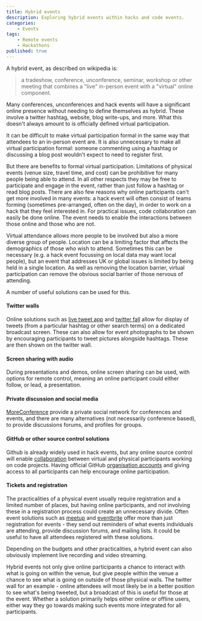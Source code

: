 ```yaml
---
title: Hybrid events
description: Exploring hybrid events within hacks and code events.
categories:
    - Events
tags:
    - Remote events
    - Hackathons
published: true
---
```


A hybrid event, as described on wikipedia is:

> a tradeshow, conference, unconference, seminar, workshop or other meeting that combines a "live" in-person event with a "virtual" online component.

Many conferences, unconferences and hack events will have a significant online presence without needing to define themselves as hybrid. These involve a twitter hashtag, website, blog write-ups, and more. What this doesn't always amount to is officially defined virtual participation.

It can be difficult to make virtual participation formal in the same way that attendees to an in-person event are. It is also unnecessary to make all virtual participation formal: someone commenting using a hashtag or discussing a blog post wouldn't expect to need to register first.

But there are benefits to formal virtual participation. Limitations of physical events (venue size, travel time, and cost) can be prohibitive for many people being able to attend. In all other respects they may be free to participate and engage in the event, rather than just follow a hashtag or read blog posts. There are also few reasons why online participants can't get more involved in many events: a hack event will often consist of teams forming (sometimes pre-arranged, often on the day), in order to work on a hack that they feel interested in. For practical issues, code collaboration can easily be done online. The event needs to enable the interactions between those online and those who are not.

Virtual attendance allows more people to be involved but also a more diverse group of people. Location can be a limiting factor that affects the demographics of those who wish to attend. Sometimes this can be necessary (e.g. a hack event focussing on local data may want local people), but an event that addresses UK or global issues is limited by being held in a single location. As well as removing the location barrier, virtual participation can remove the obvious social barrier of those nervous of attending.

A number of useful solutions can be used for this.

#### Twitter walls

Online solutions such as [live tweet app](https://www.livetweetapp.com/en/) and [twitter fall](http://www.twitterfall.com/) allow for display of tweets (from a particular hashtag or other search terms) on a dedicated broadcast screen. These can also allow for event photographs to be shown by encouraging participants to tweet pictures alongside hashtags.  These are then shown on the twitter wall.

#### Screen sharing with audio

During presentations and demos, online screen sharing can be used, with options for remote control, meaning an online participant could either follow, or lead, a presentation.

#### Private discussion and social media

[MoreConference](http://www.moreconference.com) provide a private social network for conferences and events, and there are many alternatives (not necessarily conference based), to provide discussions forums, and profiles for groups.

#### GitHub or other source control solutions

Github is already widely used in hack events, but any online source control will enable [collaboration](https://help.github.com/categories/63/articles) between virtual and physical participants working on code projects. Having official GitHub [organisation accounts](https://help.github.com/articles/creating-a-new-organization-account) and giving access to all participants can help encourage online participation.

#### Tickets and registration

The practicalities of a physical event usually require registration and a limited number of places, but having online participants, and not involving these in a registration process could create an unnecessary divide. Often event solutions such as [meetup](http://www.meetup.com/) and [eventbrite](http://www.eventbrite.co.uk/) offer more than just registration for events - they send out reminders of what events individuals are attending, provide discussion forums, and mailing lists. It could be useful to have all attendees registered with these solutions.

Depending on the budgets and other practicalities, a hybrid event can also obviously implement live recording and video streaming.

Hybrid events not only give online participants a chance to interact with what is going on within the venue, but give people within the venue a chance to see what is going on outside of those physical walls. The twitter wall for an example - online attendees will most likely be in a better position to see what's being tweeted, but a broadcast of this is useful for those at the event. Whether a solution primarily helps either online or offline users, either way they go towards making such events more integrated for all participants.